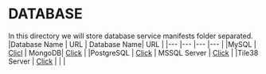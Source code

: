 # DATABASE
In this directory we will store database service manifests folder separated.
|Database Name | URL | Database Name| URL |
|--- |--- |--- |--- |
|MySQL | [Clicl](https://github.com/fandoghpaas/fandogh-manifests/tree/master/Database/MySQL) | MongoDB| [Click](https://github.com/fandoghpaas/fandogh-manifests/tree/master/Database/MongoDB) |
|PostgreSQL | [Click](https://github.com/fandoghpaas/fandogh-manifests/tree/master/Database/PosrgreSQL) | MSSQL Server | [Click](https://github.com/fandoghpaas/fandogh-manifests/tree/master/Database/MSSQL_Server) |
|Tile38 Server | [Click](https://github.com/fandoghpaas/fandogh-manifests/tree/master/Database/Tile38_Server) | | |

